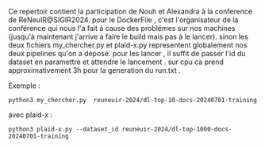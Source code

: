 Ce repertoir contient la participation de Nouh et Alexandra à la conference de ReNeuIR@SIGIR2024.
pour le DockerFile , c'est l'organisateur de la conférence qui nous l'a fait à cause des problémes sur nos machines (jusqu'à maintenant j'arrive a faire le build mais pas à le lancer).
sinon les deux fichiers my_chercher.py et plaid-x.py representent globalement nos deux pipelines qu'on a déposé.
pour les lancer , il suffit de passer l'id du dataset en paramettre et attendre le lancement . sur cpu ca prend approximativement 3h pour la generation du run.txt . 

Exemple :
  
```
python3 my_chercher.py  reuneuir-2024/dl-top-10-docs-20240701-training

```

avec plaid-x : 

```
python3 plaid-x.py --dataset_id reuneuir-2024/dl-top-1000-docs-20240701-training

```
